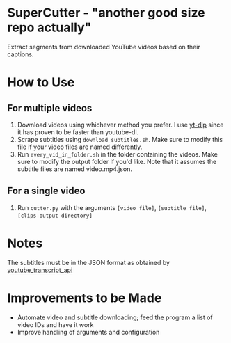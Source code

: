 # SuperCutter - "another good size repo actually"

Extract segments from downloaded YouTube videos based on their captions.

# How to Use

## For multiple videos
1. Download videos using whichever method you prefer. I use [yt-dlp](https://github.com/yt-dlp/yt-dlp) since it has proven to be faster than youtube-dl.
2. Scrape subtitles using `download_subtitles.sh`. Make sure to modify this file if your video files are named differently.
3. Run `every_vid_in_folder.sh` in the folder containing the videos. Make sure to modify the output folder if you'd like. Note that it assumes the subtitle files are named video.mp4.json.

## For a single video
1. Run `cutter.py` with the arguments `[video file]`, `[subtitle file]`, `[clips output directory]`

# Notes
The subtitles must be in the JSON format as obtained by [youtube_transcript_api](https://github.com/jdepoix/youtube-transcript-api#cli)

# Improvements to be Made
- Automate video and subtitle downloading; feed the program a list of video IDs and have it work
- Improve handling of arguments and configuration
